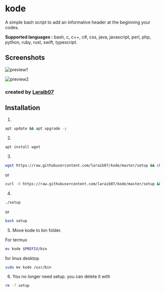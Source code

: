 # kode

A simple bash script to add an informative
header at the beginning your codes.

**Supported languages :**
bash, c, c++, c#, css, java,
javascript, perl, php, python,
ruby, rust, swift, typescript.


## Screenshots

![preview1](https://raw.githubusercontent.com/laraib07/kode/master/preview1.png)

![preview2](https://raw.githubusercontent.com/laraib07/kode/master/preview2.png)

### created by [Laraib07](https://github.com/laraib07)

## Installation
1.
```bash
apt update && apt upgrade -y
```

2.
```bash
apt install wget
```

3.
```bash
wget https://raw.githubusercontent.com/laraib07/kode/master/setup && chmod u+x setup
```
or

```bash
curl -O https://raw.githubusercontent.com/laraib07/kode/master/setup && chmod u+x setup
```

4.
```bash
./setup
```
or
```bash
bash setup
```

5. Move kode to bin folder.

For termux
```bash
mv kode $PREFIX/bin
```

for linux desktop
```bash
sudo mv kode /usr/bin
```


6. You no longer need setup.
you can delete it with 
```bash
rm -f setup
```

